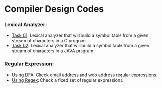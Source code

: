 # Compiler Design Codes

### Lexical Analyzer:
- [Task 01](https://github.com/ExGranite/compiler-design-codes/blob/main/Lexical%20Analyzer/Task01.java): Lexical analyzer that will build a symbol table from a given stream of characters in a C program.
- [Task 02](https://github.com/ExGranite/compiler-design-codes/blob/main/Lexical%20Analyzer/Task.java): Lexical analyzer that will build a symbol table from a given stream of characters in a JAVA program.

### Regular Expression:
- [Using DFA](https://github.com/ExGranite/compiler-design-codes/blob/main/Regular%20Expression/Task.java): Check email address and web address regular expressions.
- [Using Regex](https://github.com/ExGranite/compiler-design-codes/blob/main/Regular%20Expression/Task1.java): Check a fixed set of regular expressions.